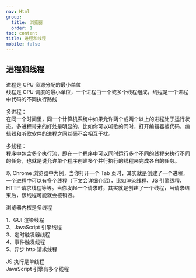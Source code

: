 ```yaml
---
nav: Html
group:
  title: 浏览器
  order: 1
toc: content
title: 进程和线程
mobile: false
---
```


## 进程和线程

进程是 CPU 资源分配的最小单位  
线程是 CPU 调度的最小单位，一个进程由一个或多个线程组成，线程是一个进程中代码的不同执行路线

多进程：  
在同一个时间里，同一个计算机系统中如果允许两个或两个以上的进程处于运行状态。多进程带来的好处是明显的，比如你可以听歌的同时，打开编辑器敲代码，编辑器和听歌软件的进程之间丝毫不会相互干扰。

多线程：  
程序中包含多个执行流，即在一个程序中可以同时运行多个不同的线程来执行不同的任务，也就是说允许单个程序创建多个并行执行的线程来完成各自的任务。

以 Chrome 浏览器中为例，当你打开一个 Tab 页时，其实就是创建了一个进程，一个进程中可以有多个线程（下文会详细介绍），比如渲染线程、JS 引擎线程、HTTP 请求线程等等。当你发起一个请求时，其实就是创建了一个线程，当请求结束后，该线程可能就会被销毁。

浏览器内核是多线程

1、GUI 渲染线程  
2、JavaScript 引擎线程  
3、定时触发器线程  
4、事件触发线程  
5、异步 http 请求线程

JS 执行是单线程  
JavaScript 引擎有多个线程
